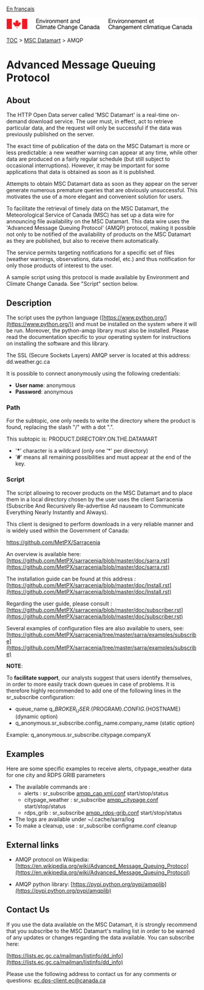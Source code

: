 [En français](amqp_fr.md)

![ECCC logo](../img_eccc-logo.png)

[TOC](../readme_en.md) > [MSC Datamart](readme_en.md) > AMQP


# Advanced Message Queuing Protocol

## About

The HTTP Open Data server called 'MSC Datamart' is a real-time on-demand download service.  The user must, in effect, act to retrieve particular data, and the request will only be successful if the data was previously published on the server.  

The exact time of publication of the data on the MSC Datamart is more or less predictable: a new weather warning can appear at any time, while other data are produced on a fairly regular schedule (but still subject to occasional interruptions).  However, it may be important for some applications that data is obtained as soon as it is published.   

Attempts to obtain MSC Datamart data as soon as they appear on the server generate numerous premature queries that are obviously unsuccessful. This motivates the use of a more elegant and convenient solution for users.    

To facilitate the retrieval of timely data on the MSC Datamart, the Meteorological Service of Canada (MSC) has set up a data wire for announcing file availability on the MSC Datamart.  This data wire uses the 'Advanced Message Queuing Protocol' (AMQP) protocol, making it  possible not only to be notified of the availability of products on the MSC Datamart as they are published, but also to receive them automatically. 

The service permits targeting notifications for a specific set of files (weather warnings, observations, data model, etc.) and thus notification for only those products of interest to the user.

A sample script using this protocol is made available by Environment and Climate Change Canada.  See "Script" section below.


## Description

The script uses the python language ([https://www.python.org/](https://www.python.org/)) and must be installed on the system where it will be run.  Moreover, the python-amqp library must also be installed.  Please read the documentation specific to your operating system for instructions on installing the software and this library.

The SSL (Secure Sockets Layers) AMQP server is located at this address: dd.weather.gc.ca

It is possible to connect anonymously using the following credentials:

- __User name__: anonymous
- __Password__: anonymous 

### Path

For the subtopic, one only needs to  write the directory where the product is found, replacing the slash "/" with a dot ".".

This subtopic is: PRODUCT.DIRECTORY.ON.THE.DATAMART

- '__*__'  character is a wildcard (only one '*' per directory)
- '__#__'  means all remaining possibilities and must appear at the end of the key.

### Script

The script allowing to recover products on the MSC Datamart and to place them in a local directory chosen by the user uses the client Sarracenia (Subscribe And Recursively Re-advertise Ad nauseam to Communicate Everything Nearly Instantly and Always).

This client is designed to perform downloads in a very reliable manner and is widely used within the Government of Canada:

https://github.com/MetPX/Sarracenia 

An overview is available here: [https://github.com/MetPX/sarracenia/blob/master/doc/sarra.rst](https://github.com/MetPX/sarracenia/blob/master/doc/sarra.rst)

The installation guide can be found at this address :
[https://github.com/MetPX/sarracenia/blob/master/doc/Install.rst](https://github.com/MetPX/sarracenia/blob/master/doc/Install.rst)

Regarding the user guide, please consult : 
[https://github.com/MetPX/sarracenia/blob/master/doc/subscriber.rst](https://github.com/MetPX/sarracenia/blob/master/doc/subscriber.rst)

Several examples of configuration files are also available to users, see:
[https://github.com/MetPX/sarracenia/tree/master/sarra/examples/subscribe](https://github.com/MetPX/sarracenia/tree/master/sarra/examples/subscribe)

__NOTE__:

To __facilitate support__, our analysts suggest that users identify themselves, in order to more easily track down queues in case of problems. It is therefore highly recommended to add one of the following lines in the sr_subscribe configuration:

* queue_name q_${BROKER_USER}.${PROGRAM}.${CONFIG}.${HOSTNAME} (dynamic option)
* q_anonymous.sr_subscribe.config_name.company_name (static option)

Example: q_anonymous.sr_subscribe.citypage.companyX

## Examples

Here are some specific examples to receive alerts, citypage_weather data for one city and RDPS GRIB parameters

* The available commands are :
    * alerts : sr_subscribe [amqp_cap.xml.conf](./amqp_cap-xml.conf) start/stop/status
    * citypage_weather : sr_subscribe [amqp_citypage.conf](./amqp_citypage.conf) start/stop/status
    * rdps_grib : sr_subscribe [amqp_rdps-grib.conf](./amqp_rdps-grib.conf) start/stop/status
* The logs are available under ~/.cache/sarra/log
* To make a cleanup, use : sr_subscribe configname.conf cleanup

## External links

* AMQP protocol on Wikipedia:
[https://en.wikipedia.org/wiki/Advanced_Message_Queuing_Protoco](https://en.wikipedia.org/wiki/Advanced_Message_Queuing_Protocol)

* AMQP python library: 
[https://pypi.python.org/pypi/amqplib](https://pypi.python.org/pypi/amqplib)


## Contact Us

If you use the data available on the MSC Datamart, it is strongly recommend that you subscribe to the MSC Datamart's mailing list in order to be warned of any updates or changes regarding the data available. You can subscribe here:

[https://lists.ec.gc.ca/mailman/listinfo/dd_info](https://lists.ec.gc.ca/mailman/listinfo/dd_info)

Please use the following address to contact us for any comments or questions: [ec.dps-client.ec@canada.ca](mailto:ec.dps-client.ec@canada.ca) 
